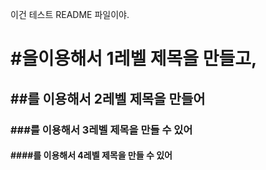 이건 테스트 README 파일이야.

# #을이용해서 1레벨 제목을 만들고,
## ##를 이용해서 2레벨 제목을 만들어
### ###를 이용해서 3레벨 제목을 만들 수 있어
#### ####를 이용해서 4레벨 제목을 만들 수 있어
